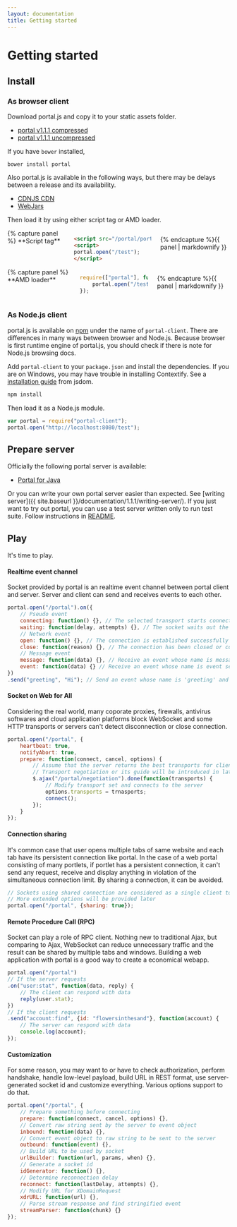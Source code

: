 ```yaml
---
layout: documentation
title: Getting started
---
```


# Getting started

## Install

### As browser client

Download portal.js and copy it to your static assets folder.

* [portal v1.1.1 compressed](https://raw.github.com/flowersinthesand/portal/1.1.1/portal.min.js)
* [portal v1.1.1 uncompressed](https://raw.github.com/flowersinthesand/portal/1.1.1/portal.js)

If you have `bower` installed,

```
bower install portal
```

Also portal.js is available in the following ways, but there may be delays between a release and its availability.

<ul class="inline-list">
<li><a href="http://cdnjs.com/libraries/portal">CDNJS CDN</a></li>
<li><a href="http://search.maven.org/#search%7Cgav%7C1%7Cg%3A%22org.webjars%22%20AND%20a%3A%22portal%22">WebJars</a></li>
</ul>

Then load it by using either script tag or AMD loader.

<div class="row">
<div class="large-6 columns">
{% capture panel %}
**Script tag**

```html
<script src="/portal/portal.min.js"></script>
<script>
portal.open("/test");
</script>
```
{% endcapture %}{{ panel | markdownify }}
</div>
<div class="large-6 columns">
{% capture panel %}
**AMD loader**

```javascript
require(["portal"], function(portal) {
    portal.open("/test");
});
```
{% endcapture %}{{ panel | markdownify }}
</div>
</div>

### As Node.js client

portal.js is available on [npm](https://npmjs.org/package/portal-client) under the name of `portal-client`. There are differences in many ways between browser and Node.js. Because browser is first runtime engine of portal.js, you should check if there is note for Node.js browsing docs.

Add `portal-client` to your `package.json` and install the dependencies. If you are on Windows, you may have trouble in installing Contextify. See a [installation guide](https://github.com/tmpvar/jsdom#contextify) from jsdom.
  
```bash
npm install
```

Then load it as a Node.js module.

```javascript
var portal = require("portal-client");
portal.open("http://localhost:8080/test");
```

## Prepare server

Officially the following portal server is available:

* [Portal for Java](https://github.com/flowersinthesand/portal-java)

Or you can write your own portal server easier than expected. See [writing server]({{ site.baseurl }}/documentation/1.1.1/writing-server/). If you just want to try out portal, you can use a test server written only to run test suite. Follow instructions in [README](https://github.com/flowersinthesand/portal/blob/master/README.md#test-suite).

## Play

It's time to play.

#### Realtime event channel

Socket provided by portal is an realtime event channel between portal client and server. Server and client can send and receives events to each other.

```javascript
portal.open("/portal").on({
    // Pseudo event
    connecting: function() {}, // The selected transport starts connecting to the server
    waiting: function(delay, attempts) {}, // The socket waits out the reconnection delay
    // Network event
    open: function() {}, // The connection is established successfully and communication is possible
    close: function(reason) {}, // The connection has been closed or could not be opened
    // Message event
    message: function(data) {}, // Receive an event whose name is message sent by the server
    event: function(data) {} // Receive an event whose name is event sent by the server
})
.send("greeting", "Hi"); // Send an event whose name is 'greeting' and data is 'Hi' to the server
```

#### Socket on Web for All

Considering the real world, many coporate proxies, firewalls, antivirus softwares and cloud application platforms block WebSocket and some HTTP transports or servers can't detect disconnection or close connection.

```javascript
portal.open("/portal", {
    heartbeat: true,
    notifyAbort: true,
    prepare: function(connect, cancel, options) {
        // Assume that the server returns the best transports for client
        // Transport negotiation or its guide will be introduced in later 
        $.ajax("/portal/negotiation").done(function(transports) {
            // Modify transport set and connects to the server
            options.transports = trnasports;
            connect();
        });
    }
});
```

#### Connection sharing

It's common case that user opens multiple tabs of same website and each tab have its persistent connection like portal. In the case of a web portal consisting of many portlets, if portlet has a persistent connection, it can't send any request, receive and display anything in violation of the simultaneous connection limit. By sharing a connection, it can be avoided.

```javascript
// Sockets using shared connection are considered as a single client to the server
// More extended options will be provided later  
portal.open("/portal", {sharing: true});
```

#### Remote Procedure Call (RPC)

Socket can play a role of RPC client. Nothing new to traditional Ajax, but comparing to Ajax, WebSocket can reduce unnecessary traffic and the result can be shared by multiple tabs and windows. Building a web application with portal is a good way to create a economical webapp.

```javascript
portal.open("/portal")
// If the server requests
.on("user:stat", function(data, reply) {
    // The client can respond with data
    reply(user.stat);
})
// If the client requests
.send("account:find", {id: "flowersinthesand"}, function(account) {
    // The server can respond with data
    console.log(account);
});
```

#### Customization

For some reason, you may want to or have to check authorization, perform handshake, handle low-level payload, build URL in REST format, use server-generated socket id and customize everything. Various options support to do that.

```javascript
portal.open("/portal", {
    // Prepare something before connecting
    prepare: function(connect, cancel, options) {},
    // Convert raw string sent by the server to event object
    inbound: function(data) {},
    // Convert event object to raw string to be sent to the server
    outbound: function(event) {},
    // Build URL to be used by socket
    urlBuilder: function(url, params, when) {},
    // Generate a socket id
    idGenerator: function() {},
    // Determine reconnection delay
    reconnect: function(lastDelay, attempts) {},
    // Modify URL for XDomainRequest
    xdrURL: function(url) {},
    // Parse stream response and find stringified event
    streamParser: function(chunk) {}
});
```